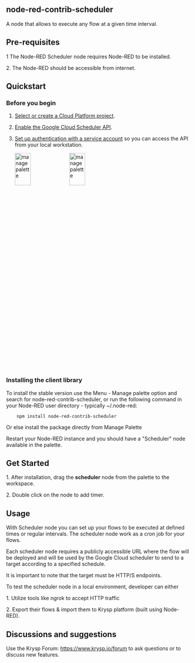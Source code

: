 ## node-red-contrib-scheduler
A node that allows to execute any flow at a given time interval.


## Pre-requisites

<p>1 The Node-RED Scheduler node requires Node-RED to be installed.</p>
<p>2. The Node-RED should be accessible from internet.</p>

## Quickstart

### Before you begin

1.  [Select or create a Cloud Platform project][projects].
1.  [Enable the Google Cloud Scheduler API][enable_api].
1.  [Set up authentication with a service account][auth] so you can access the
    API from your local workstation.
    
    
    <img src='https://static.node.iopulsedev.net/nodes/Scheduler_Config.png' alt='manage palette' width="30%" height="15%">
    <img src='https://static.node.iopulsedev.net/nodes/Scheduler_Config_help.png' alt='manage palette' width="30%" height="15%">

### Installing the client library


To install the stable version use the Menu - Manage palette option and search for node-red-contrib-scheduler, or run the following command in your Node-RED user directory - typically ~/.node-red: 

        npm install node-red-contrib-scheduler

Or else install the package directly from Manage Palette

Restart your Node-RED instance and you should have a "Scheduler" node available in the palette.

## Get Started


<p>1. After installation, drag the <b>scheduler</b> node from the palette to the workspace.</p>
<p>2. Double click on the node to add timer.</p>


## Usage

<p>With Scheduler node you can set up your flows to be executed at defined times or regular intervals. The scheduler node work as a cron job for your flows.</p>

<p>Each scheduler node requires a publicly accessible URL where the flow will be deployed and will be used by the Google Cloud scheduler to send to a target according to a specified schedule.</p> 

<p>It is important to note that the target must be HTTP/S endpoints.</p>

<p>To test the scheduler node in a local environment, developer can either</p>
<p>1. Utilize tools like ngrok to accept HTTP traffic</p>
<p>2. Export their flows & import them to Krysp platform (built using Node-RED).</p>


## Discussions and suggestions

Use the Krysp Forum: https://www.krysp.io/forum to ask questions or to discuss new features.

[projects]: https://console.cloud.google.com/project
[enable_api]: https://console.cloud.google.com/flows/enableapi?apiid=cloudscheduler.googleapis.com
[auth]: https://cloud.google.com/docs/authentication/getting-started
